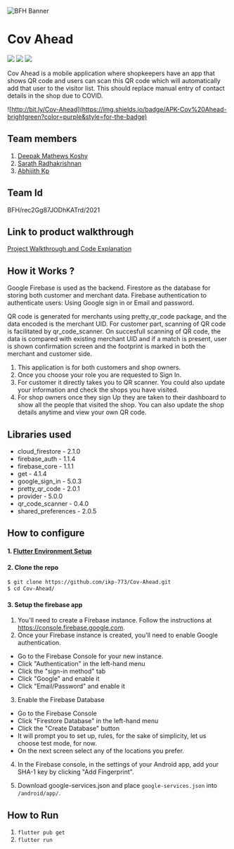 ![BFH Banner](https://trello-attachments.s3.amazonaws.com/542e9c6316504d5797afbfb9/542e9c6316504d5797afbfc1/39dee8d993841943b5723510ce663233/Frame_19.png)
# Cov Ahead

![](https://img.shields.io/github/contributors/ikp-773/Cov-Ahead?style=for-the-badge) ![](https://img.shields.io/github/languages/top/ikp-773/Cov-Ahead?style=for-the-badge) ![](https://img.shields.io/github/languages/code-size/ikp-773/Cov-Ahead?color=orange&style=for-the-badge) 

Cov Ahead is a mobile application where shopkeepers have an app that shows QR code and users can scan this QR code which will automatically add that user to the visitor list. This should replace manual entry of contact details in the shop due to COVID. 

![http://bit.ly/Cov-Ahead](https://img.shields.io/badge/APK-Cov%20Ahead-brightgreen?color=purple&style=for-the-badge)

## Team members
1. [Deepak Mathews Koshy](https://github.com/deepakmkoshy)
2. [Sarath Radhakrishnan
](https://github.com/sarathradhakrishnan)
3. [Abhijith Kp](https://github.com/ikp-773)
## Team Id
 BFH/rec2Gg87JODhKATrd/2021
## Link to product walkthrough

[Project Walkthrough and Code Explanation](https://drive.google.com/file/d/1OithQH27MtdlVbcdTT7XVf-w-Pw7sG4E/view?usp=sharing)

## How it Works ?

Google Firebase is used as the backend. Firestore as the database for storing both customer and merchant data. Firebase authentication to authenticate users: Using Google sign in or Email and password.

QR code is generated for merchants using pretty_qr_code package, and the data encoded is the merchant UID. For customer part, scanning of QR code is facilitated by qr_code_scanner. On succesfull scanning of QR code, the data is compared with existing merchant UID and if a match is present, user is shown confirmation screen and the footprint is marked in both the merchant and customer side.

1. This application is for both customers and shop owners.
2. Once you choose your role you are requested to Sign In. 
3. For customer it directly takes you to QR scanner. You could also update your information and check the shops you have visited.
4. For shop owners once they sign Up they are taken to their dashboard to show all the people that visited the shop. You can also update the shop details anytime and view your own QR code.

## Libraries used
- cloud_firestore -  2.1.0
- firebase_auth - 1.1.4
- firebase_core - 1.1.1
- get - 4.1.4
- google_sign_in - 5.0.3
- pretty_qr_code - 2.0.1
- provider - 5.0.0
- qr_code_scanner - 0.4.0
- shared_preferences - 2.0.5

## How to configure

#### 1. [Flutter Environment Setup](https://flutter.dev/docs/get-started/install)

#### 2. Clone the repo

```sh
$ git clone https://github.com/ikp-773/Cov-Ahead.git
$ cd Cov-Ahead/
```

#### 3. Setup the firebase app

1. You'll need to create a Firebase instance. Follow the instructions at https://console.firebase.google.com.
2. Once your Firebase instance is created, you'll need to enable Google authentication.

* Go to the Firebase Console for your new instance.
* Click "Authentication" in the left-hand menu
* Click the "sign-in method" tab
* Click "Google" and enable it
* Click "Email/Password" and enable it

3. Enable the Firebase Database
* Go to the Firebase Console
* Click "Firestore Database" in the left-hand menu
* Click the "Create Database" button
* It will prompt you to set up, rules, for the sake of simplicity, let us choose test mode, for now.
* On the next screen select any of the locations you prefer.

4. In the Firebase console, in the settings of your Android app, add your SHA-1 key by clicking "Add Fingerprint".

5. Download google-services.json and place `google-services.json` into `/android/app/`.

## How to Run

1. `flutter pub get`
2. `flutter run`

